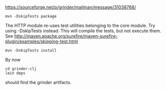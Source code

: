 https://sourceforge.net/p/grinder/mailman/message/31038768/

    mvn -DskipTests package

The HTTP module re-uses test utilities belonging to the core module. Try
using -DskipTests instead. This will compile the tests, but not execute
them. See
http://maven.apache.org/surefire/maven-surefire-plugin/examples/skipping-test.html

    mvn -DskipTests install

By now

    cd grinder-clj
    lein deps

should find the grinder artifacts.
